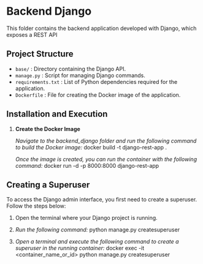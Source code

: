 # Backend Django

This folder contains the backend application developed with Django, which exposes a REST API

## Project Structure

- `base/` :  Directory containing the Django API.
- `manage.py` : Script for managing Django commands.
- `requirements.txt` : List of Python dependencies required for the application.
- `Dockerfile` : File for creating the Docker image of the application.


## Installation and Execution

1. **Create the Docker Image**

   *Navigate to the backend_django folder and run the following command to build the Docker image:* 
   docker build -t django-rest-app .

   *Once the image is created, you can run the container with the following command:*
   docker run -d -p 8000:8000 django-rest-app

## Creating a Superuser

To access the Django admin interface, you first need to create a superuser. Follow the steps below:

1. Open the terminal where your Django project is running.

2. *Run the following command:*
   python manage.py createsuperuser

3. *Open a terminal and execute the following command to create a superuser in the running container:*
   docker exec -it <container_name_or_id> python manage.py createsuperuser